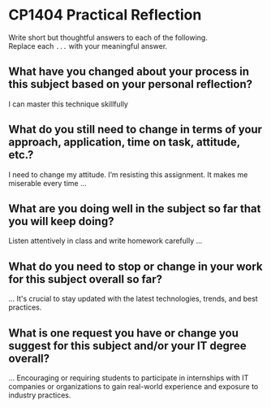 ﻿# CP1404 Practical Reflection

Write short but thoughtful answers to each of the following.  
Replace each `...` with your meaningful answer.

## What have you changed about your process in this subject based on your personal reflection?
I  can master this technique skillfully

## What do you still need to change in terms of your approach, application, time on task, attitude, etc.?
I need to change my attitude. I’m resisting this assignment. It makes me miserable every time
...

## What are you doing well in the subject so far that you will keep doing?
Listen attentively in class and write homework carefully
...

## What do you need to stop or change in your work for this subject overall so far?

... It's crucial to stay updated with the latest technologies, trends, and best practices.

## What is one request you have or change you suggest for this subject and/or your IT degree overall?

... Encouraging or requiring students to participate in internships with IT companies or organizations to gain real-world experience and exposure to industry practices.


